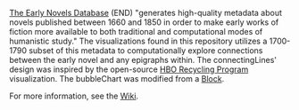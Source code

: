 [The Early Novels Database](https://earlynovels.github.io/) (END) "generates high-quality metadata about novels published between 1660
 and 1850 in order to make early works of fiction more available to both traditional and computational modes of humanistic study." 
 The visualizations found in this repository utilizes a 1700-1790 subset of this metadata to computationally explore 
 connections between the early novel and any epigraphs within. The connectingLines' design was inspired by the open-source 
 [HBO Recycling Program](http://zgrossbart.github.io/hborecycling) visualization. The bubbleChart was modified from a 
 [Block](https://bl.ocks.org/john-guerra/0d81ccfd24578d5d563c55e785b3b40a).
 
 For more information, see the [Wiki](https://github.swarthmore.edu/SPEED/END-Visualization-Up-To-Date/wiki).
